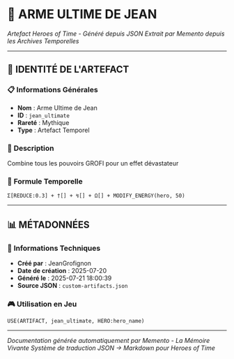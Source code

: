 # 🌟 **ARME ULTIME DE JEAN**
*Artefact Heroes of Time - Généré depuis JSON*
*Extrait par Memento depuis les Archives Temporelles*

---

## 🌟 **IDENTITÉ DE L'ARTEFACT**

### 📋 **Informations Générales**
- **Nom** : Arme Ultime de Jean
- **ID** : `jean_ultimate`
- **Rareté** : Mythique
- **Type** : Artefact Temporel

### 📖 **Description**
Combine tous les pouvoirs GROFI pour un effet dévastateur


### 🔮 **Formule Temporelle**
```hots
Σ[REDUCE:0.3] + †[] + ↯[] + Ω[] + MODIFY_ENERGY(hero, 50)
```

---

## 📊 **MÉTADONNÉES**

### 🔧 **Informations Techniques**
- **Créé par** : JeanGrofignon
- **Date de création** : 2025-07-20
- **Généré le** : 2025-07-21 18:00:39
- **Source JSON** : `custom-artifacts.json`

### 🎮 **Utilisation en Jeu**
```hots
USE(ARTIFACT, jean_ultimate, HERO:hero_name)
```

---

*Documentation générée automatiquement par Memento - La Mémoire Vivante*
*Système de traduction JSON → Markdown pour Heroes of Time*
